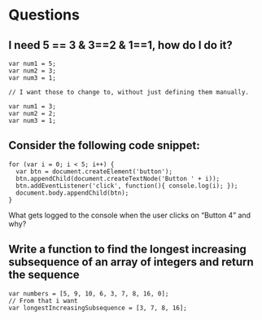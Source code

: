 # Questions

## I need 5 == 3 & 3==2 & 1==1, how do I do it?

	var num1 = 5;
	var num2 = 3;
	var num3 = 1;

	// I want those to change to, without just defining them manually.

	var num1 = 3;
	var num2 = 2;
	var num3 = 1;

## Consider the following code snippet:

	for (var i = 0; i < 5; i++) {
	  var btn = document.createElement('button');
	  btn.appendChild(document.createTextNode('Button ' + i));
	  btn.addEventListener('click', function(){ console.log(i); });
	  document.body.appendChild(btn);
	}

What gets logged to the console when the user clicks on “Button 4” and why?

## Write a function to find the longest increasing subsequence of an array of integers and return the sequence

	var numbers = [5, 9, 10, 6, 3, 7, 8, 16, 0];
	// From that i want
	var longestIncreasingSubsequence = [3, 7, 8, 16];